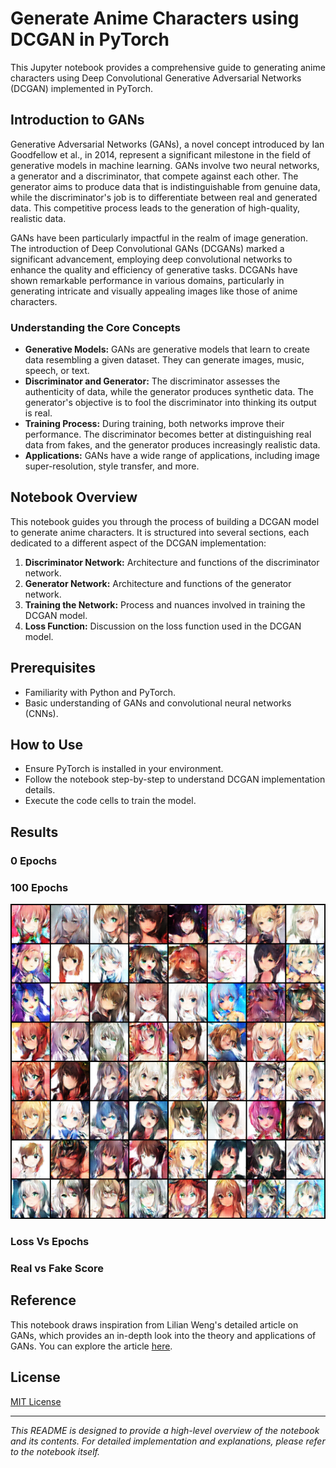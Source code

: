 
# Generate Anime Characters using DCGAN in PyTorch

This Jupyter notebook provides a comprehensive guide to generating anime characters using Deep Convolutional Generative Adversarial Networks (DCGAN) implemented in PyTorch.

## Introduction to GANs
Generative Adversarial Networks (GANs), a novel concept introduced by Ian Goodfellow et al., in 2014, represent a significant milestone in the field of generative models in machine learning. GANs involve two neural networks, a generator and a discriminator, that compete against each other. The generator aims to produce data that is indistinguishable from genuine data, while the discriminator's job is to differentiate between real and generated data. This competitive process leads to the generation of high-quality, realistic data.

GANs have been particularly impactful in the realm of image generation. The introduction of Deep Convolutional GANs (DCGANs) marked a significant advancement, employing deep convolutional networks to enhance the quality and efficiency of generative tasks. DCGANs have shown remarkable performance in various domains, particularly in generating intricate and visually appealing images like those of anime characters.

### Understanding the Core Concepts
- **Generative Models:** GANs are generative models that learn to create data resembling a given dataset. They can generate images, music, speech, or text.
- **Discriminator and Generator:** The discriminator assesses the authenticity of data, while the generator produces synthetic data. The generator's objective is to fool the discriminator into thinking its output is real.
- **Training Process:** During training, both networks improve their performance. The discriminator becomes better at distinguishing real data from fakes, and the generator produces increasingly realistic data.
- **Applications:** GANs have a wide range of applications, including image super-resolution, style transfer, and more.

## Notebook Overview
This notebook guides you through the process of building a DCGAN model to generate anime characters. It is structured into several sections, each dedicated to a different aspect of the DCGAN implementation:
1. **Discriminator Network:** Architecture and functions of the discriminator network.
2. **Generator Network:** Architecture and functions of the generator network.
3. **Training the Network:** Process and nuances involved in training the DCGAN model.
4. **Loss Function:** Discussion on the loss function used in the DCGAN model.

## Prerequisites
- Familiarity with Python and PyTorch.
- Basic understanding of GANs and convolutional neural networks (CNNs).

## How to Use
- Ensure PyTorch is installed in your environment.
- Follow the notebook step-by-step to understand DCGAN implementation details.
- Execute the code cells to train the model.

## Results

### 0 Epochs

### 100 Epochs
![alt text](https://github.com/ZoreAnuj/DCGAN/blob/main/generated-images-0100.png)

### Loss Vs Epochs

### Real vs Fake Score

## Reference
This notebook draws inspiration from Lilian Weng's detailed article on GANs, which provides an in-depth look into the theory and applications of GANs. You can explore the article [here](https://lilianweng.github.io/posts/2017-08-20-gan/).

## License
[MIT License](LICENSE)

---

*This README is designed to provide a high-level overview of the notebook and its contents. For detailed implementation and explanations, please refer to the notebook itself.*
